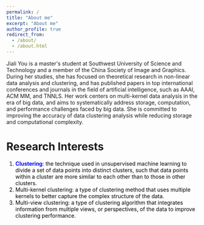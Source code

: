 ```yaml
---
permalink: /
title: "About me"
excerpt: "About me"
author_profile: true
redirect_from: 
  - /about/
  - /about.html
---
```


Jiali You is a master's student at Southwest University of Science and Technology and a member of the China Society of Image and Graphics. During her studies, she has focused on theoretical research in non-linear data analysis and clustering, and has published papers in top international conferences and journals in the field of artificial intelligence, such as AAAI, ACM MM, and TNNLS. Her work centers on multi-kernel data analysis in the era of big data, and aims to systematically address storage, computation, and performance challenges faced by big data. She is committed to improving the accuracy of data clustering analysis while reducing storage and computational complexity.

Research Interests
=======
1. <font color=blue>**Clustering**: <font color=black> the technique used in unsupervised machine learning to divide a set of data points into distinct clusters, such that data points within a cluster are more similar to each other than to those in other clusters.
2. Multi-kernel clustering: a type of clustering method that uses multiple kernels to better capture the complex structure of the data.
3. Multi-view clustering: a type of clustering algorithm that integrates information from multiple views, or perspectives, of the data to improve clustering performance.


